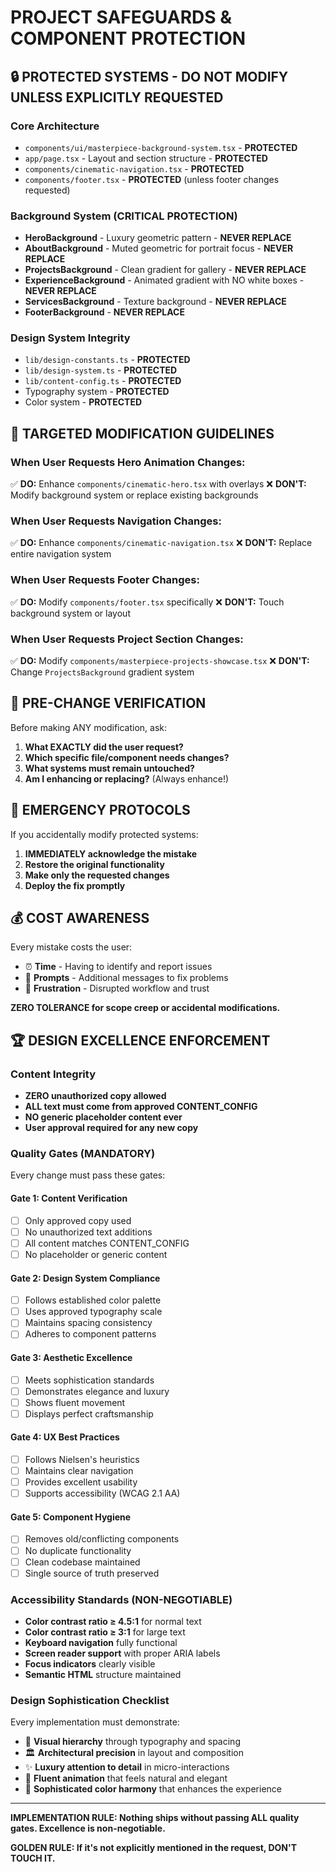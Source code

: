 # PROJECT SAFEGUARDS & COMPONENT PROTECTION

## 🔒 PROTECTED SYSTEMS - DO NOT MODIFY UNLESS EXPLICITLY REQUESTED

### Core Architecture
- `components/ui/masterpiece-background-system.tsx` - **PROTECTED**
- `app/page.tsx` - Layout and section structure - **PROTECTED**
- `components/cinematic-navigation.tsx` - **PROTECTED**
- `components/footer.tsx` - **PROTECTED** (unless footer changes requested)

### Background System (CRITICAL PROTECTION)
- **HeroBackground** - Luxury geometric pattern - **NEVER REPLACE**
- **AboutBackground** - Muted geometric for portrait focus - **NEVER REPLACE**
- **ProjectsBackground** - Clean gradient for gallery - **NEVER REPLACE**
- **ExperienceBackground** - Animated gradient with NO white boxes - **NEVER REPLACE**
- **ServicesBackground** - Texture background - **NEVER REPLACE**
- **FooterBackground** - **NEVER REPLACE**

### Design System Integrity
- `lib/design-constants.ts` - **PROTECTED**
- `lib/design-system.ts` - **PROTECTED**
- `lib/content-config.ts` - **PROTECTED**
- Typography system - **PROTECTED**
- Color system - **PROTECTED**

## 🎯 TARGETED MODIFICATION GUIDELINES

### When User Requests Hero Animation Changes:
✅ **DO:** Enhance `components/cinematic-hero.tsx` with overlays
❌ **DON'T:** Modify background system or replace existing backgrounds

### When User Requests Navigation Changes:
✅ **DO:** Enhance `components/cinematic-navigation.tsx`
❌ **DON'T:** Replace entire navigation system

### When User Requests Footer Changes:
✅ **DO:** Modify `components/footer.tsx` specifically
❌ **DON'T:** Touch background system or layout

### When User Requests Project Section Changes:
✅ **DO:** Modify `components/masterpiece-projects-showcase.tsx`
❌ **DON'T:** Change `ProjectsBackground` gradient system

## 📝 PRE-CHANGE VERIFICATION

Before making ANY modification, ask:
1. **What EXACTLY did the user request?**
2. **Which specific file/component needs changes?**
3. **What systems must remain untouched?**
4. **Am I enhancing or replacing?** (Always enhance!)

## 🚨 EMERGENCY PROTOCOLS

If you accidentally modify protected systems:
1. **IMMEDIATELY acknowledge the mistake**
2. **Restore the original functionality**
3. **Make only the requested changes**
4. **Deploy the fix promptly**

## 💰 COST AWARENESS

Every mistake costs the user:
- ⏰ **Time** - Having to identify and report issues
- 💬 **Prompts** - Additional messages to fix problems
- 😤 **Frustration** - Disrupted workflow and trust

**ZERO TOLERANCE for scope creep or accidental modifications.**

## 🏆 DESIGN EXCELLENCE ENFORCEMENT

### Content Integrity
- **ZERO unauthorized copy allowed**
- **ALL text must come from approved CONTENT_CONFIG**
- **NO generic placeholder content ever**
- **User approval required for any new copy**

### Quality Gates (MANDATORY)
Every change must pass these gates:

#### Gate 1: Content Verification
- [ ] Only approved copy used
- [ ] No unauthorized text additions
- [ ] All content matches CONTENT_CONFIG
- [ ] No placeholder or generic content

#### Gate 2: Design System Compliance
- [ ] Follows established color palette
- [ ] Uses approved typography scale
- [ ] Maintains spacing consistency
- [ ] Adheres to component patterns

#### Gate 3: Aesthetic Excellence
- [ ] Meets sophistication standards
- [ ] Demonstrates elegance and luxury
- [ ] Shows fluent movement
- [ ] Displays perfect craftsmanship

#### Gate 4: UX Best Practices
- [ ] Follows Nielsen's heuristics
- [ ] Maintains clear navigation
- [ ] Provides excellent usability
- [ ] Supports accessibility (WCAG 2.1 AA)

#### Gate 5: Component Hygiene
- [ ] Removes old/conflicting components
- [ ] No duplicate functionality
- [ ] Clean codebase maintained
- [ ] Single source of truth preserved

### Accessibility Standards (NON-NEGOTIABLE)
- **Color contrast ratio ≥ 4.5:1** for normal text
- **Color contrast ratio ≥ 3:1** for large text
- **Keyboard navigation** fully functional
- **Screen reader support** with proper ARIA labels
- **Focus indicators** clearly visible
- **Semantic HTML** structure maintained

### Design Sophistication Checklist
Every implementation must demonstrate:
- 🎨 **Visual hierarchy** through typography and spacing
- 🏛️ **Architectural precision** in layout and composition
- ✨ **Luxury attention to detail** in micro-interactions
- 🌊 **Fluent animation** that feels natural and elegant
- 🔮 **Sophisticated color harmony** that enhances the experience

---

**IMPLEMENTATION RULE: Nothing ships without passing ALL quality gates. Excellence is non-negotiable.**

**GOLDEN RULE: If it's not explicitly mentioned in the request, DON'T TOUCH IT.**
